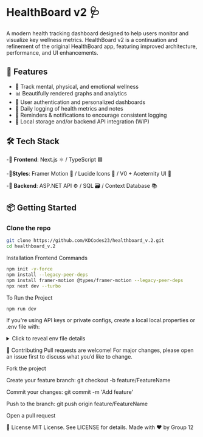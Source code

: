 # HealthBoard v2 🩺

A modern health tracking dashboard designed to help users monitor and visualize key wellness metrics. HealthBoard v2 is a continuation and refinement of the original HealthBoard app, featuring improved architecture, performance, and UI enhancements.

## 🚀 Features

- 🧠 Track mental, physical, and emotional wellness
- 📊 Beautifully rendered graphs and analytics
- 👤 User authentication and personalized dashboards
- 📝 Daily logging of health metrics and notes
- 🔔 Reminders & notifications to encourage consistent logging
- 💾 Local storage and/or backend API integration (WIP)

## 🛠️ Tech Stack


-🎨 **Frontend**: Next.js ⚛️ / TypeScript 🟦

-💅**Styles**: Framer Motion 🎥 / Lucide Icons 💠 / V0 + Aceternity UI 🎯

-🧠 **Backend**: ASP.NET API ⚙️ / SQL 🗃️ / Context Database 📚



## 📦 Getting Started

### Clone the repo

```bash
git clone https://github.com/KDCodes23/healthboard_v.2.git
cd healthboard_v.2
```

Installation  Frontend Commands
```bash
npm init -y-force
npm install --legacy-peer-deps
npm install framer-motion @types/framer-motion --legacy-peer-deps
npx next dev --turbo
```

To Run the Project
```bash
npm run dev
```

If you're using API keys or private configs, create a local local.properties or .env file with:


<details>
  <summary>Click to reveal env file details </summary>
NEXT_PUBLIC_API_URL=http://localhost:5214/api
OPENAI_API_KEY= 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
NEXT_PUBLIC_EMAIL_API_KEY=xWArwyRYnbZozcubKOPTJ
OPENAI_ORG_ID=org-YVoc2aaPFF4j8DjkRikyybeO
OPENAI_PROJECT_ID=proj_KmdC853gAJQCEBt52AcFM3x9
OPENAI_BASE_URL=https://api.openai.com/v1/chat/completions
</details>

🤝 Contributing
Pull requests are welcome! For major changes, please open an issue first to discuss what you’d like to change.

Fork the project

Create your feature branch: git checkout -b feature/FeatureName

Commit your changes: git commit -m 'Add feature'

Push to the branch: git push origin feature/FeatureName

Open a pull request

📄 License
MIT License. See LICENSE for details.
Made with ❤️ by Group 12
